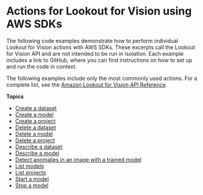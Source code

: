 # Actions for Lookout for Vision using AWS SDKs<a name="service_code_examples_actions"></a>

The following code examples demonstrate how to perform individual Lookout for Vision actions with AWS SDKs\. These excerpts call the Lookout for Vision API and are not intended to be run in isolation\. Each example includes a link to GitHub, where you can find instructions on how to set up and run the code in context\.

 The following examples include only the most commonly used actions\. For a complete list, see the [Amazon Lookout for Vision API Reference](https://docs.aws.amazon.com/lookout-for-vision/latest/APIReference/Welcome.html)\. 

**Topics**
+ [Create a dataset](example_lookoutvision_CreateDataset_section.md)
+ [Create a model](example_lookoutvision_CreateModel_section.md)
+ [Create a project](example_lookoutvision_CreateProject_section.md)
+ [Delete a dataset](example_lookoutvision_DeleteDataset_section.md)
+ [Delete a model](example_lookoutvision_DeleteModel_section.md)
+ [Delete a project](example_lookoutvision_DeleteProject_section.md)
+ [Describe a dataset](example_lookoutvision_DescribeDataset_section.md)
+ [Describe a model](example_lookoutvision_DescribeModel_section.md)
+ [Detect anomalies in an image with a trained model](example_lookoutvision_DetectAnomalies_section.md)
+ [List models](example_lookoutvision_ListModels_section.md)
+ [List projects](example_lookoutvision_ListProjects_section.md)
+ [Start a model](example_lookoutvision_StartModel_section.md)
+ [Stop a model](example_lookoutvision_StopModel_section.md)